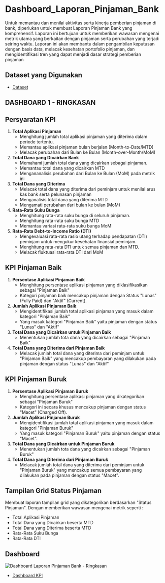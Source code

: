# Dashboard_Laporan_Pinjaman_Bank
Untuk memantau dan menilai aktivitas serta kinerja pemberian pinjaman di bank, diperlukan untuk membuat Laporan Pinjaman Bank yang komprehensif. Laporan ini bertujuan untuk memberikan wawasan mengenai metrik utama yang berkaitan dengan pinjaman serta perubahan yang terjadi seiring waktu. Laporan ini akan membantu dalam pengambilan keputusan dengan basis data, melacak kesehatan portofolio pinjaman, dan mengidentifikasi tren yang dapat menjadi dasar strategi pemberian pinjaman

## Dataset yang Digunakan
- <a href="https://github.com/ifanapridarahman/Dashboard_Laporan_Pinjaman_Bank/blob/main/financial_loan.csv">Dataset</a> 

## DASHBOARD 1 - RINGKASAN
## Persyaratan KPI
1. **Total Aplikasi Pinjaman**
   - Menghitung jumlah total aplikasi pinjaman yang diterima dalam periode tertentu.
   - Memantau aplikasi pinjaman bulan berjalan (Month-to-Date/MTD)
   - Melacak perubahan dari Bulan ke Bulan (Month-over-Month/MoM)
2. **Total Dana yang Dicairkan Bank**
   - Memahami jumlah total dana yang dicairkan sebagai pinjaman.
   - Memantau total dana yang dicairkan MTD
   - Mengananalisis perubahan dari Bulan ke Bulan (MoM) pada metrik ini
3. **Total Dana yang Diterima**
   - Melacak total dana yang diterima dari peminjam untuk menilai arus kas bank serta pelunasan pinjaman
   - Menganalisis total dana yang diterima MTD
   - Mengamati perubahan dari bulan ke bulan (MoM)
4. **Rata-Rata Suku Bunga**
   - Menghitung rata-rata suku bunga di seluruh pinjaman.
   - Menghitung rata-rata suku bunga MTD
   - Memantau variasi rata-rata suku bunga MoM
5. **Rata-Rata Debt-to-Income Ratio (DTI)**
   - Mengevaluasi rata-rata rasio utang terhadap pendapatan (DTI) peminjam untuk mengukur kesehatan finansial peminjam.
   - Menghitung rata-rata DTI untuk semua pinjaman dan MTD.
   - Melacak fluktuasi rata-rata DTI dari MoM
  
## KPI Pinjaman Baik
1. **Persentase Aplikasi Pinjaman Baik**
   - Menghitung persentase aplikasi pinjaman yang diklasifikasikan sebagai "Pinjaman Baik"
   - Kategori pinjaman baik mencakup pinjaman dengan Status "Lunas" (Fully Paid) dan "Aktif" (Current).
2. **Jumlah Aplikasi Pinjaman Baik**
   - Mengidentifikasi jumlah total aplikasi pinjaman yang masuk dalam kategori "Pinjaman Baik"
   - Yang masuk kategori "Pinjaman Baik" yaitu pinjaman dengan status "Lunas" dan "Aktif"
3. **Total Dana yang Dicairkan untuk Pinjaman Baik**
   - Menentukan jumlah tota dana yang dicairkan sebagai "Pinjaman Baik"
4. **Total Dana yang Diterima dari Pinjaman Baik**
   - Melacak jumlah total dana yang diterima dari peminjam untuk "Pinjaman Baik" yang mencakup pembayaran yang dilakukan pada pinjaman dengan status "Lunas" dan "Aktif"

## KPI Pinjaman Buruk
1. **Persentase Aplikasi Pinjaman Buruk**
   - Menghitung persentase aplikasi pinjaman yang dikategorikan sebagai "Pinjaman Buruk"
   - Kategori ini secara khusus mencakup pinjaman dengan status "Macet" (Charged Off).
2. **Jumlah Aplikasi Pinjaman Buruk**
   - Mengidentifikasi jumlah total aplikasi pinjaman yang masuk dalam kategori "Pinjaman Buruk"
   - Yang masuk kategori "Pinjaman Buruk" yaitu pinjaman dengan status "Macet".
3. **Total Dana yang Dicairkan untuk Pinjaman Buruk**
   - Menentukan jumlah tota dana yang dicairkan sebagai "Pinjaman Buruk"
4. **Total Dana yang Diterima dari Pinjaman Buruk**
   - Melacak jumlah total dana yang diterima dari peminjam untuk "Pinjaman Buruk" yang mencakup semua pembayaran yang dilakukan pada pinjaman dengan status "Macet".

## Tampilan Grid Status Pinjaman
Membuat laporan tampilan grid yang dikategorikan berdasarkan "Status Pinjaman". Dengan memberikan wawasan mengenai metrik seperti :
- Total Aplikasi Pinjaman
- Total Dana yang Dicairkan beserta MTD
- Total Dana yang Diterima beserta MTD
- Rata-Rata Suku Bunga
- Rata-Rata DTI

## Dashboard
![Dashboard Laporan Pinjaman Bank - Ringkasan](https://github.com/user-attachments/assets/221f380c-fb4c-405c-a4e1-1a1573924a3d)
- <a href="https://github.com/ifanapridarahman/Dashboard_Laporan_Pinjaman_Bank/blob/main/Dashboard%20Laporan%20Pinjaman%20Bank%20-%20Ringkasan.png">Dashboard KPI</a>


